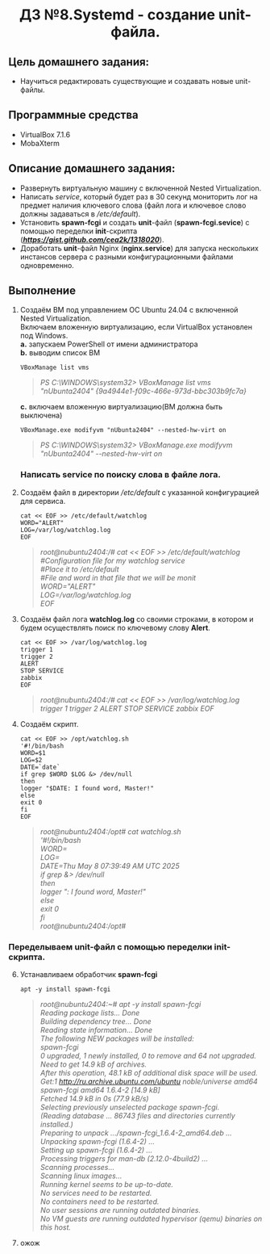 <h1 align="center">ДЗ №8.Systemd - создание unit-файла.</h1>

## Цель домашнего задания:
+ Научиться редактировать существующие и создавать новые unit-файлы.
## Программные средства
+ VirtualBox 7.1.6
+ MobaXterm
## Описание домашнего задания:
   + Развернуть виртуальную машину с включенной Nested Virtualization.
   + Написать *service*, который будет раз в 30 секунд мониторить лог на предмет наличия ключевого слова (файл лога и ключевое слово должны задаваться в */etc/default*).
   + Установить **spawn-fcgi** и создать **unit**-файл (**spawn-fcgi.sevice**) с помощью переделки **init**-скрипта (***https://gist.github.com/cea2k/1318020***).
   + Доработать **unit**-файл Nginx (**nginx.service**) для запуска нескольких инстансов сервера с разными конфигурационными файлами одновременно.

## Выполнение
1. Создаём ВМ под управлением ОС Ubuntu 24.04 с включенной Nested Virtualization.   
   Включаем вложенную виртуализацию, если VirtualBox установлен под Windows.   
   **a.** запускаем PowerShell от имени администратора       
   **b.** выводим список ВМ      
      ```
      VBoxManage list vms
      ```
      >*PS C:\WINDOWS\system32> VBoxManage list vms   
"nUbunta2404" {9a4944e1-f09c-466e-973d-bbc303b9fc7a}*   
      
   **c.** включаем вложенную виртуализацию(ВМ должна быть выключена)    
      ```
      VBoxManage.exe modifyvm "nUbunta2404" --nested-hw-virt on
      ```
      >*PS C:\WINDOWS\system32> VBoxManage.exe modifyvm "nUbunta2404" --nested-hw-virt on*
      
   ### Написать service по поиску слова в файле лога.

2. Cоздаём файл в директории */etc/default* с указанной конфигурацией для сервиса.
   ```
   cat << EOF >> /etc/default/watchlog
   WORD="ALERT"
   LOG=/var/log/watchlog.log
   EOF
   ```
   >*root@nubuntu2404:/# cat << EOF >> /etc/default/watchlog   
   #Configuration file for my watchlog service    
   #Place it to /etc/default    
   #File and word in that file that we will be monit    
   WORD="ALERT"    
   LOG=/var/log/watchlog.log    
   EOF*
3. Создаём файл лога **watchlog.log** со своими строками, в котором и будем осуществлять поиск по ключевому слову **Alert**.
   ```
   cat << EOF >> /var/log/watchlog.log    
   trigger 1
   trigger 2
   ALERT
   STOP SERVICE
   zabbix
   EOF
   ```
   >*root@nubuntu2404:/# cat << EOF >> /var/log/watchlog.log    
   trigger 1
   trigger 2
   ALERT
   STOP SERVICE
   zabbix
   EOF*
4. Создаём скрипт.
   ```
   cat << EOF >> /opt/watchlog.sh
   '#!/bin/bash
   WORD=$1
   LOG=$2
   DATE=`date`
   if grep $WORD $LOG &> /dev/null
   then
   logger "$DATE: I found word, Master!"
   else
   exit 0
   fi
   EOF
   ```

   >*root@nubuntu2404:/opt# cat watchlog.sh      
   '#!/bin/bash      
   WORD=   
   LOG=   
   DATE=Thu May  8 07:39:49 AM UTC 2025   
   if grep   &> /dev/null   
   then   
   logger ": I found word, Master!"   
   else   
   exit 0    
   fi   
   root@nubuntu2404:/opt#*   


      


### Переделываем **unit**-файл с помощью переделки **init**-скрипта.   


   
   
6. Устанавливаем обработчик **spawn-fcgi**    
   ```
   apt -y install spawn-fcgi
   ```
   >*root@nubuntu2404:~# apt -y install spawn-fcgi   
Reading package lists... Done   
Building dependency tree... Done   
Reading state information... Done   
The following NEW packages will be installed:   
  spawn-fcgi   
0 upgraded, 1 newly installed, 0 to remove and 64 not upgraded.   
Need to get 14.9 kB of archives.   
After this operation, 48.1 kB of additional disk space will be used.   
Get:1 http://ru.archive.ubuntu.com/ubuntu noble/universe amd64 spawn-fcgi amd64 1.6.4-2 [14.9 kB]    
Fetched 14.9 kB in 0s (77.9 kB/s)    
Selecting previously unselected package spawn-fcgi.    
(Reading database ... 86743 files and directories currently installed.)    
Preparing to unpack .../spawn-fcgi_1.6.4-2_amd64.deb ...    
Unpacking spawn-fcgi (1.6.4-2) ...    
Setting up spawn-fcgi (1.6.4-2) ...    
Processing triggers for man-db (2.12.0-4build2) ...    
Scanning processes...     
Scanning linux images...    
Running kernel seems to be up-to-date.     
No services need to be restarted.     
No containers need to be restarted.    
No user sessions are running outdated binaries.    
No VM guests are running outdated hypervisor (qemu) binaries on this host.*    

   


7. ожож

